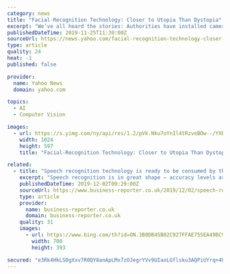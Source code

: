 ```yaml
---
category: news
title: "Facial-Recognition Technology: Closer to Utopia Than Dystopia"
excerpt: "We’ve all heard the stories: Authorities have installed cameras operating facial-recognition technology everywhere — on street corners, in shopping malls, even in office buildings. The software behind it is biased, generating high rates of false ..."
publishedDateTime: 2019-11-25T11:30:00Z
sourceUrl: https://news.yahoo.com/facial-recognition-technology-closer-utopia-113012053.html
type: article
quality: 24
heat: -1
published: false

provider:
  name: Yahoo News
  domain: yahoo.com

topics:
  - AI
  - Computer Vision

images:
  - url: https://s.yimg.com/ny/api/res/1.2/pVk.Nku7oYnIl4tRzveBOw--/YXBwaWQ9aGlnaGxhbmRlcjt3PTEyODA7aD03NDYuMjU-/https://s.yimg.com/uu/api/res/1.2/nLFz6dV4lfdO2dlE3LDOLA--~B/aD01OTc7dz0xMDI0O3NtPTE7YXBwaWQ9eXRhY2h5b24-/https://media.zenfs.com/en-US/the_national_review_738/d0abe0135369312a9050e55e7fbb3fe0
    width: 1024
    height: 597
    title: "Facial-Recognition Technology: Closer to Utopia Than Dystopia"

related:
  - title: "Speech recognition technology is ready to be consumed by the masses – so, what’s next?"
    excerpt: "Speech recognition is in great shape – accuracy levels are good and improving all the time. The accuracy is no longer focused on the easy scenarios, but is now being used for noisier, harder conversational use-cases, making the technology practical for ..."
    publishedDateTime: 2019-12-02T09:29:00Z
    sourceUrl: https://www.business-reporter.co.uk/2019/12/02/speech-recognition-technology-is-ready-to-be-consumed-by-the-masses-so-whats-next/
    type: article
    provider:
      name: business-reporter.co.uk
      domain: business-reporter.co.uk
    quality: 31
    images:
      - url: https://www.bing.com/th?id=ON.3B0DB45B02C927FFAE755EA49BC95299
        width: 700
        height: 393

secured: "e3Rk4HkLS0gXxv7R0QY8anApLMx7zOJegrYVv9UIaoLGflsku3AQPiUYrq+4UBjxzlG3+3/WsrYiVFsQuvGAl1BVmEcPU4YGK/euV9H+5+xq0BIzTVNOe8UQJ3bhAv9ZlPxVA8A4qYQ2NTyZPUdiTFn7qW/NWZLDyrJgacYM5poyCKRPURcs9NQheDuktlCPcSJXwTc/N3OvJ+6r/m04EOX8E6s9G0u1r/0IM+E2xFKvf5gNpDUgnf5nmficCpUq6zstIGoLyzmw9zgRg+3u+Q==;3BNlUV0LlhQgytROvr9S/Q=="
---
```



